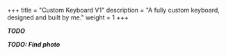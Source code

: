 +++
title = "Custom Keyboard V1"
description = "A fully custom keyboard, designed and built by me."
weight = 1
+++

***TODO***

***TODO: Find photo***

